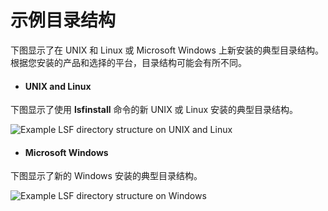 # 示例目录结构

下图显示了在 UNIX 和 Linux 或 Microsoft Windows 上新安装的典型目录结构。 根据您安装的产品和选择的平台，目录结构可能会有所不同。



- #### UNIX and Linux 


下图显示了使用 **lsfinstall** 命令的新 UNIX 或 Linux 安装的典型目录结构。

![Example LSF directory structure on UNIX and Linux](https://www.ibm.com/support/knowledgecenter/SSWRJV_10.1.0/lsf_admin/lsf_unix_dirmap.jpg)





- #### Microsoft Windows

下图显示了新的 Windows 安装的典型目录结构。

![Example LSF directory structure on Windows](https://www.ibm.com/support/knowledgecenter/SSWRJV_10.1.0/lsf_admin/lsf_windows_dirmap.jpg)